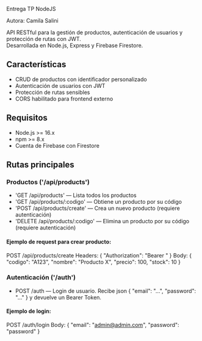 Entrega TP NodeJS 

Autora: Camila Salini

API RESTful para la gestión de productos, autenticación de usuarios y protección de rutas con JWT.  
Desarrollada en Node.js, Express y Firebase Firestore.


## Características

- CRUD de productos con identificador personalizado
- Autenticación de usuarios con JWT
- Protección de rutas sensibles
- CORS habilitado para frontend externo


## Requisitos

- Node.js >= 16.x
- npm >= 8.x
- Cuenta de Firebase con Firestore


## Rutas principales

### Productos ('/api/products')
- 'GET /api/products' — Lista todos los productos
- 'GET /api/products/:codigo' — Obtiene un producto por su código
- 'POST /api/products/create' — Crea un nuevo producto (requiere autenticación)
- 'DELETE /api/products/:codigo' — Elimina un producto por su código (requiere autenticación)

#### Ejemplo de request para crear producto:
POST /api/products/create
Headers: { "Authorization": "Bearer <token>" }
Body:
{
  "codigo": "A123",
  "nombre": "Producto X",
  "precio": 100,
  "stock": 10
}


### Autenticación ('/auth')
- POST /auth — Login de usuario. Recibe json { "email": "...", "password": "..." } y devuelve un Bearer Token.

#### Ejemplo de login:
POST /auth/login
Body:
{
  "email": "admin@admin.com",
  "password": "password"
}
